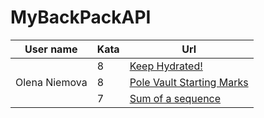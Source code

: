 # MyBackPackAPI
<table>
    <thead>
        <tr>
            <th>User name</th>
            <th>Kata</th>
            <th>Url</th>
        </tr>
    </thead>
    <tbody>
        <tr>
            <td rowspan=3>Olena Niemova</td>
            <td>8</td>
            <td><a href="https://www.codewars.com/kata/keep-hydrated-1">Keep Hydrated!</a></td>
        </tr>
        <tr>
            <td>8</td>
		<td><a href="https://www.codewars.com/kata/pole-vault-starting-marks">Pole Vault Starting Marks</a></td>
        </tr>
        <tr>
	    <td>7</td>
		<td><a href="https://www.codewars.com/kata/sum-of-a-sequence">Sum of a sequence</a></td>
        </tr>
    </tbody>
</table>
